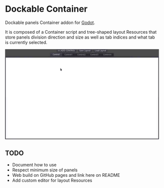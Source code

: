# Dockable Container
Dockable panels Container addon for [Godot](https://godotengine.org/).

It is composed of a Container script and tree-shaped layout Resources that
store panels division direction and size as well as tab indices and what tab is
currently selected.

![](screenshots/video1.gif)


## TODO
- Document how to use
- Respect minimum size of panels
- Web build on GitHub pages and link here on README
- Add custom editor for layout Resources

